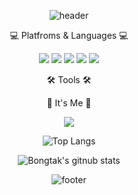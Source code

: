 <div align="center">
 
 ![header](https://capsule-render.vercel.app/api?type=waving&color=gradient&text=%20Soeun%20%20&height=200&fontSize=90&fontColor=ffffff)

💻 Platfroms & Languages 💻
 
<img src="https://img.shields.io/badge/Firebase-FFCA28?style=flat-square&logo=firebase&logoColor=white"/> <img src="https://img.shields.io/badge/Flutter-02569B?style=flat-square&logo=flutter&logoColor=white"/> <img src="https://img.shields.io/badge/C-A8B9CC?style=flat-square&logo=C&logoColor=white"/>
<img src="https://img.shields.io/badge/PostgreSQL-4169E1?style=flat-square&logo=PostgreSQL&logoColor=white"/> <img src="https://img.shields.io/badge/MySQL-4479A1?style=flat-square&logo=MySQL&logoColor=white"/>
  
🛠️ Tools 🛠️
 

🥸 It's Me 🥸
 
<a href="https://www.instagram.com/sosososo._.eun/"><img src="https://img.shields.io/badge/Instagram-E4405F?style=flat-square&logo=Instagram&logoColor=white"/></a>
  

![Top Langs](https://github-readme-stats.vercel.app/api/top-langs/?username=bongtak)
  
![Bongtak's gitnub stats](https://github-readme-stats.vercel.app/api?username=bongtak&show_icons=true) 
  
![footer](https://capsule-render.vercel.app/api?section=footer&type=waving&color=gradient)


</div>
